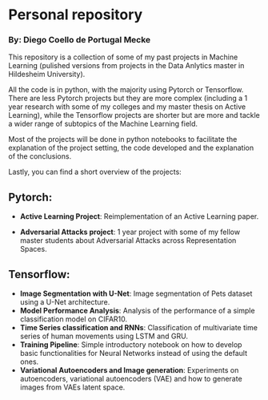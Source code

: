 # Personal repository

### By: Diego Coello de Portugal Mecke

This repository is a collection of some of my past projects in Machine Learning (pulished versions from projects in the Data Anlytics master in Hildesheim University).

All the code is in python, with the majority using Pytorch or Tensorflow. There are less Pytorch projects but they are more complex (including a 1 year research with some of my colleges and my master thesis on Active Learning),
while the Tensorflow projects are shorter but are more and tackle a wider range of subtopics of the Machine Learning field.

Most of the projects will be done in python notebooks to facilitate the explanation of the project setting, the code developed and the explanation of the conclusions.

Lastly, you can find a short overview of the projects:

## Pytorch:
 - **Active Learning Project**: Reimplementation of an Active Learning paper.
    
 - **Adversarial Attacks project**: 1 year project with some of my fellow master students about Adversarial Attacks across Representation Spaces.

## Tensorflow:
 - **Image Segmentation with U-Net**: Image segmentation of Pets dataset using a U-Net architecture.
 - **Model Performance Analysis**: Analysis of the performance of a simple classification model on CIFAR10.
 - **Time Series classification and RNNs**: Classification of multivariate time series of human movements using LSTM and GRU.
 - **Training Pipeline**: Simple introductory notebook on how to develop basic functionalities for Neural Networks instead of using the default ones.
 - **Variational Autoencoders and Image generation**: Experiments on autoencoders, variational autoencoders (VAE) and how to generate images from VAEs latent space.
